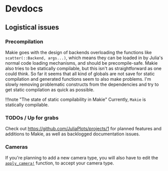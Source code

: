 # Devdocs


## Logistical issues


### Precompilation

Makie goes with the design of backends overloading the functions like `scatter(::Backend, args...)`,
which means they can be loaded in by Julia's normal code loading mechanisms, and should be precompile-safe.
Makie also tries to be statically compilable, but this isn't as straightforward as one could think.
So far it seems that all kind of globals are not save for static compilation and generated functions seem to also make problems.
I'm slowly removing problematic constructs from the dependencies and try to get static compilation as quick as possible.

!!!note "The state of static compilability in Makie"
    Currently, `Makie` is statically compilable.

### TODOs / Up for grabs

Check out https://github.com/JuliaPlots/projects/1 for planned features and additions to Makie, as well as backlogged documentation issues.

### Cameras

If you're planning to add a new camera type, you will also have to edit the [`apply_camera!`](@ref) function, to accept your camera type.
